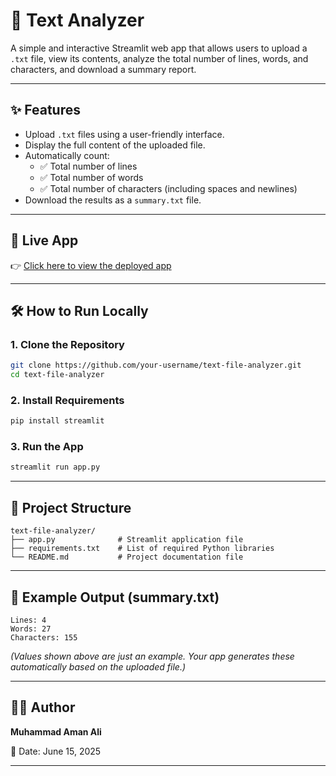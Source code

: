 # 📄 Text Analyzer

A simple and interactive Streamlit web app that allows users to upload a `.txt` file, view its contents, analyze the total number of lines, words, and characters, and download a summary report.

---

## ✨ Features

- Upload `.txt` files using a user-friendly interface.
- Display the full content of the uploaded file.
- Automatically count:
  - ✅ Total number of lines
  - ✅ Total number of words
  - ✅ Total number of characters (including spaces and newlines)
- Download the results as a `summary.txt` file.

---

## 🚀 Live App

👉 [Click here to view the deployed app]((https://text-file-analyzer.streamlit.app/))  

---

## 🛠️ How to Run Locally

### 1. Clone the Repository

```bash
git clone https://github.com/your-username/text-file-analyzer.git
cd text-file-analyzer
````

### 2. Install Requirements

```bash
pip install streamlit
```

### 3. Run the App

```bash
streamlit run app.py
```

---

## 📁 Project Structure

```
text-file-analyzer/
├── app.py              # Streamlit application file
├── requirements.txt    # List of required Python libraries
└── README.md           # Project documentation file
```

---

## 📄 Example Output (summary.txt)

```
Lines: 4
Words: 27
Characters: 155
```

*(Values shown above are just an example. Your app generates these automatically based on the uploaded file.)*

---

## 👨‍💻 Author

**Muhammad Aman Ali**

📅 Date: June 15, 2025

---
